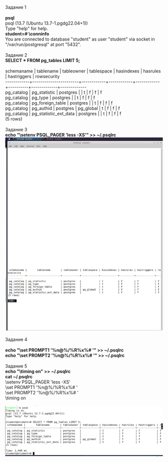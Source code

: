 Задание 1 \
\
**psql** \
psql (13.7 (Ubuntu 13.7-1.pgdg22.04+1))\
Type "help" for help.
\
**student=# \conninfo**\
You are connected to database "student" as user "student" via socket in "/var/run/postgresql" at port "5432".\
\
Задание 2 \
**SELECT * FROM pg_tables LIMIT 5;**\
\
schemaname |       tablename       | tableowner | tablespace | hasindexes | hasrules | hastriggers | rowsecurity\
------------+-----------------------+------------+------------+------------+----------+-------------+-------------\
pg_catalog | pg_statistic          | postgres   |            | t          | f        | f           | f\
pg_catalog | pg_type               | postgres   |            | t          | f        | f           | f\
pg_catalog | pg_foreign_table      | postgres   |            | t          | f        | f           | f\
pg_catalog | pg_authid             | postgres   | pg_global  | t          | f        | f           | f\
pg_catalog | pg_statistic_ext_data | postgres   |            | t          | f        | f           | f\
(5 rows)\
\
Задание 3\
**echo "\setenv PSQL_PAGER 'less -XS'" >> ~/.psqlrc**
\
![img_1.png](img_1.png)\
\
Задание 4\
\
**echo "\set PROMPT1 '%n@%/%R%x%# '" >> ~/.psqlrc**\
**echo "\set PROMPT2 '%n@%/%R%x%# '" >> ~/.psqlrc**\
\
Задание 5\
**echo "\timing on" >> ~/.psqlrc**\
**cat ~/.psqlrc**\
\setenv PSQL_PAGER 'less -XS'\
\set PROMPT1 '%n@%/%R%x%# '\
\set PROMPT2 '%n@%/%R%x%# '\
\timing on\
\
![img_3.png](img_3.png)